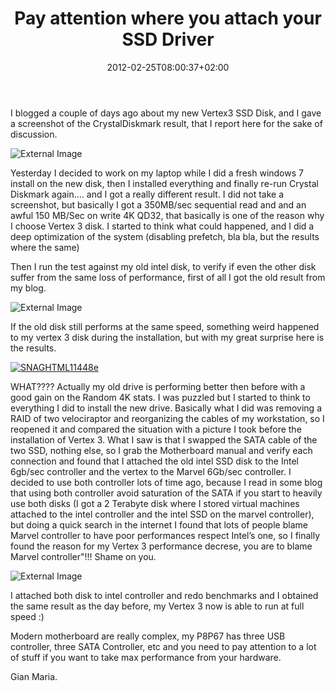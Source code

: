 ﻿---
title: "Pay attention where you attach your SSD Driver"
description: ""
date: 2012-02-25T08:00:37+02:00
draft: false
tags: [SSD]
categories: [General]
---
I blogged a couple of days ago about my new Vertex3 SSD Disk, and I gave a screenshot of the CrystalDiskmark result, that I report here for the sake of discussion.

![External Image](https://www.codewrecks.com/blog/wp-content/uploads/2012/02/SNAGHTML69aa9.png)

Yesterday I decided to work on my laptop while I did a fresh windows 7 install on the new disk, then I installed everything and finally re-run Crystal Diskmark again…. and I got a really different result. I did not take a screenshot, but basically I got a 350MB/sec sequential read and and an awful 150 MB/Sec on write 4K QD32, that basically is one of the reason why I choose Vertex 3 disk. I started to think what could happened, and I did a deep optimization of the system (disabling prefetch, bla bla, but the results where the same)

Then I run the test against my old intel disk, to verify if even the other disk suffer from the same loss of performance, first of all I got the old result from my blog.

![External Image](https://www.codewrecks.com/blog/wp-content/uploads/2011/09/SNAGHTML81517b.png)

If the old disk still performs at the same speed, something weird happened to my vertex 3 disk during the installation, but with my great surprise here is the results.

[![SNAGHTML11448e](https://www.codewrecks.com/blog/wp-content/uploads/2012/02/SNAGHTML11448e_thumb.png "SNAGHTML11448e")](https://www.codewrecks.com/blog/wp-content/uploads/2012/02/SNAGHTML11448e.png)

WHAT???? Actually my old drive is performing better then before with a good gain on the Random 4K stats. I was puzzled but I started to think to everything I did to install the new drive. Basically what I did was removing a RAID of two velociraptor and reorganizing the cables of my workstation, so I reopened it and compared the situation with a picture I took before the installation of Vertex 3. What I saw is that I swapped the SATA cable of the two SSD, nothing else, so I grab the Motherboard manual and verify each connection and found that I attached the old intel SSD disk to the Intel 6gb/sec controller and the vertex to the Marvel 6Gb/sec controller. I decided to use both controller lots of time ago, because I read in some blog that using both controller avoid saturation of the SATA if you start to heavily use both disks (I got a 2 Terabyte disk where I stored virtual machines attached to the intel controller and the intel SSD on the marvel controller), but doing a quick search in the internet I found that lots of people blame Marvel controller to have poor performances respect Intel’s one, so I finally found the reason for my Vertex 3 performance decrese, you are to blame Marvel controller"!!! Shame on you.

![External Image](http://www.angryweb.com/wp-content/uploads/2010/10/angry-wife.jpg)

I attached both disk to intel controller and redo benchmarks and I obtained the same result as the day before, my Vertex 3 now is able to run at full speed :)

Modern motherboard are really complex, my P8P67 has three USB controller, three SATA Controller, etc and you need to pay attention to a lot of stuff if you want to take max performance from your hardware.

Gian Maria.
